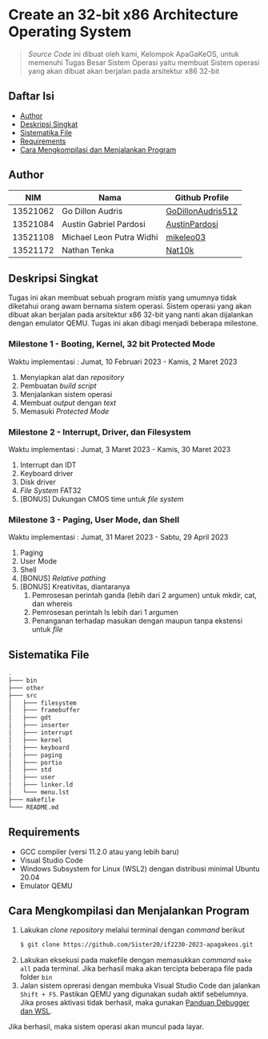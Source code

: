 # Create an 32-bit x86 Architecture Operating System
> *Source Code* ini dibuat oleh kami, Kelompok ApaGaKeOS, untuk memenuhi Tugas Besar Sistem Operasi yaitu membuat
> Sistem operasi yang akan dibuat akan berjalan pada arsitektur x86 32-bit

## Daftar Isi
- [Author](#author)
- [Deskripsi Singkat](#deskripsi-singkat)
- [Sistematika File](#sistematika-file)
- [Requirements](#requirements)
- [Cara Mengkompilasi dan Menjalankan Program](#cara-mengkompilasi-dan-menjalankan-program)

## Author
| NIM      | Nama                       | Github Profile                                            |
| -------- | ---------------------------|-----------------------------------------------------------|
| 13521062 | Go Dillon Audris           | [GoDillonAudris512](https://github.com/GoDillonAudris512) |
| 13521084 | Austin Gabriel Pardosi     | [AustinPardosi](https://github.com/AustinPardosi)         |
| 13521108 | Michael Leon Putra Widhi   | [mikeleo03](https://github.com/mikeleo03)                 |
| 13521172 | Nathan Tenka               | [Nat10k](https://github.com/Nat10k)                       |

## Deskripsi Singkat
Tugas ini akan membuat sebuah program *mistis* yang umumnya tidak diketahui orang awam bernama sistem operasi. Sistem operasi yang akan dibuat akan berjalan pada arsitektur x86 32-bit yang nanti akan dijalankan dengan emulator QEMU. Tugas ini akan dibagi menjadi beberapa milestone.

### Milestone 1 - Booting, Kernel, 32 bit Protected Mode
Waktu implementasi : Jumat, 10 Februari 2023 - Kamis, 2 Maret 2023
1. Menyiapkan alat dan *repository*
2. Pembuatan *build script*
3. Menjalankan sistem operasi
4. Membuat *output* dengan *text*
5. Memasuki *Protected Mode*

### Milestone 2 - Interrupt, Driver, dan Filesystem
Waktu implementasi : Jumat, 3 Maret 2023 - Kamis, 30 Maret 2023
1. Interrupt dan IDT
2. Keyboard driver
3. Disk driver
4. *File System* FAT32
5. [BONUS] Dukungan CMOS time untuk *file system*

### Milestone 3 - Paging, User Mode, dan Shell
Waktu implementasi : Jumat, 31 Maret 2023 - Sabtu, 29 April 2023
1. Paging
2. User Mode
3. Shell
4. [BONUS] *Relative pathing*
5. [BONUS] Kreativitas, diantaranya
    1. Pemrosesan perintah ganda (lebih dari 2 argumen) untuk mkdir, cat, dan whereis
    2. Pemrosesan perintah ls lebih dari 1 argumen
    3. Penanganan terhadap masukan dengan maupun tanpa ekstensi untuk *file*

## Sistematika File
```bash
.
├─── bin
├─── other
├─── src
│   ├─── filesystem
│   ├─── framebuffer
│   ├─── gdt
│   ├─── inserter
│   ├─── interrupt
│   ├─── kernel
│   ├─── keyboard
│   ├─── paging
│   ├─── portio
│   ├─── std
│   ├─── user
│   ├─── linker.ld
│   └─── menu.lst
├─── makefile
└─── README.md
```

## Requirements
- GCC compiler (versi 11.2.0 atau yang lebih baru)
- Visual Studio Code
- Windows Subsystem for Linux (WSL2) dengan distribusi minimal Ubuntu 20.04
- Emulator QEMU

## Cara Mengkompilasi dan Menjalankan Program
1. Lakukan *clone repository* melalui terminal dengan *command* berikut
    ``` bash
    $ git clone https://github.com/Sister20/if2230-2023-apagakeos.git
    ```
2. Lakukan eksekusi pada makefile dengan memasukkan *command* `make all` pada terminal. Jika berhasil maka akan tercipta beberapa file pada folder `bin`
3. Jalan sistem oprerasi dengan membuka Visual Studio Code dan jalankan `Shift + F5`. Pastikan QEMU yang digunakan sudah aktif sebelumnya. Jika proses aktivasi tidak berhasil, maka gunakan [Panduan Debugger dan WSL](https://docs.google.com/document/d/1Zt3yzP_OEiFz8g2lHlpBNNr9qUyXghFNeQlAeQpAaII/edit#). 

Jika berhasil, maka sistem operasi akan muncul pada layar.